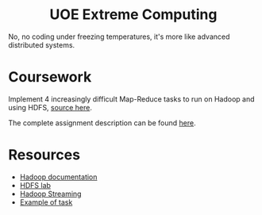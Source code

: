 <h1 align="center">
  UOE Extreme Computing
</h1>
No, no coding under freezing temperatures, it's more like advanced distributed systems. 

# Coursework
Implement 4 increasingly difficult Map-Reduce tasks to run on Hadoop and using HDFS, [source here](https://github.com/msramalho/uoe-extreme-computing/tree/master/coursework). 

The complete assignment description can be found [here](https://github.com/msramalho/uoe-extreme-computing/blob/master/assignment.pdf). 

# Resources
* [Hadoop documentation](https://hadoop.apache.org/docs/r2.9.1/hadoop-streaming/HadoopStreaming.html)
* [HDFS lab](http://www.inf.ed.ac.uk/teaching/courses/exc/labs/hdfs.html)
* [Hadoop Streaming](http://www.inf.ed.ac.uk/teaching/courses/exc/labs/designing_for_streaming.html)
* [Example of task](http://www.inf.ed.ac.uk/teaching/courses/exc/labs/hadoop_streaming.html)
